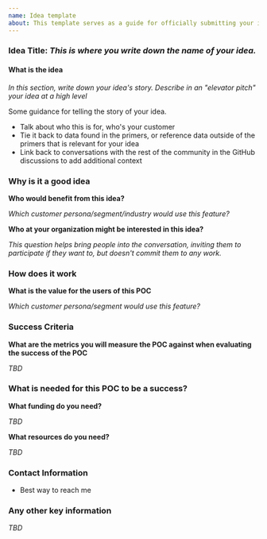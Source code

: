 ```yaml
---
name: Idea template
about: This template serves as a guide for officially submitting your idea to the FINOZ Zenith POC program. The following are suggested questions to answer, but feel free to add more details that will help build your proposal. 
---
```


### Idea Title: *This is where you write down the name of your idea.*

#### What is the idea

*In this section, write down your idea's story. Describe in an "elevator pitch" your idea at a high level* 

Some guidance for telling the story of your idea. 

- Talk about who this is for, who's your customer
- Tie it back to data found in the primers, or reference data outside of the primers that is relevant for your idea
- Link back to conversations with the rest of the community in the GitHub discussions to add additional context 

### Why is it a good idea

**Who would benefit from this idea?**

*Which customer persona/segment/industry would use this feature?*

**Who at your organization might be interested in this idea?**

*This question helps bring people into the conversation, inviting them to participate if they want to, but doesn't commit them to any work.*

### How does it work

**What is the value for the users of this POC**

*Which customer persona/segment would use this feature?*


### Success Criteria

**What are the metrics you will measure the POC against when evaluating the success of the POC**

*TBD*

### What is needed for this POC to be a success?

**What funding do you need?**

*TBD*

**What resources do you need?**

*TBD*


### Contact Information

- Best way to reach me 


### Any other key information

*TBD*
